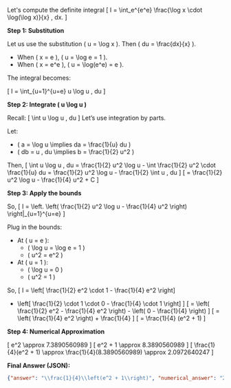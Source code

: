 Let's compute the definite integral
\[
I = \int_e^{e^e} \frac{\log x \cdot \log(\log x)}{x} \, dx.
\]

**Step 1: Substitution**

Let us use the substitution \( u = \log x \). Then \( du = \frac{dx}{x} \).

- When \( x = e \), \( u = \log e = 1 \).
- When \( x = e^e \), \( u = \log(e^e) = e \).

The integral becomes:

\[
I = \int_{u=1}^{u=e} u \log u \, du
\]

**Step 2: Integrate \( u \log u \)**

Recall:
\[
\int u \log u \, du
\]
Let’s use integration by parts.

Let:
- \( a = \log u \implies da = \frac{1}{u} du \)
- \( db = u \, du \implies b = \frac{1}{2} u^2 \)

Then,
\[
\int u \log u \, du = \frac{1}{2} u^2 \log u - \int \frac{1}{2} u^2 \cdot \frac{1}{u} du = \frac{1}{2} u^2 \log u - \frac{1}{2} \int u \, du
\]
\[
= \frac{1}{2} u^2 \log u - \frac{1}{4} u^2 + C
\]

**Step 3: Apply the bounds**

So,
\[
I = \left. \left( \frac{1}{2} u^2 \log u - \frac{1}{4} u^2 \right) \right|_{u=1}^{u=e}
\]

Plug in the bounds:
- At \( u = e \):
  - \( \log u = \log e = 1 \)
  - \( u^2 = e^2 \)
- At \( u = 1 \):
  - \( \log u = 0 \)
  - \( u^2 = 1 \)

So,
\[
I = \left[ \frac{1}{2} e^2 \cdot 1 - \frac{1}{4} e^2 \right]
  - \left[ \frac{1}{2} \cdot 1 \cdot 0 - \frac{1}{4} \cdot 1 \right]
\]
\[
= \left( \frac{1}{2} e^2 - \frac{1}{4} e^2 \right) - \left( 0 - \frac{1}{4} \right)
\]
\[
= \left( \frac{1}{4} e^2 \right) + \frac{1}{4}
\]
\[
= \frac{1}{4} (e^2 + 1)
\]

**Step 4: Numerical Approximation**

\[
e^2 \approx 7.3890560989
\]
\[
e^2 + 1 \approx 8.3890560989
\]
\[
\frac{1}{4}(e^2 + 1) \approx \frac{1}{4}(8.3890560989) \approx 2.0972640247
\]

**Final Answer (JSON):**
```json
{"answer": "\\frac{1}{4}\\left(e^2 + 1\\right)", "numerical_answer": "2.0972640247"}
```